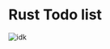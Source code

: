 # Rust Todo list
![idk](https://c.tenor.com/FmP0JgCJJWIAAAAC/kid-named-finger-mike-ehrmantraut.gif)
